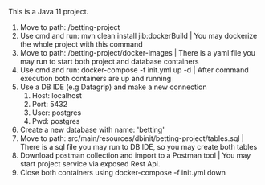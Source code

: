 This is a Java 11 project.

1. Move to path: /betting-project                                                     
2. Use cmd and run: mvn clean install jib:dockerBuild                                 | You may dockerize the whole project with this command
3. Move to path: /betting-project/docker-images                                       | There is a yaml file you may run to start both project and database containers
4. Use cmd and run: docker-compose -f init.yml up -d                                  | After command execution both containers are up and running
5. Use a DB IDE (e.g Datagrip) and make a new connection
   1. Host: localhost
   2. Port: 5432
   3. User: postgres
   4. Pwd:  postgres
6. Create a new database with name: 'betting'
7. Move to path: src/main/resources/dbinit/betting-project/tables.sql                 | There is a sql file you may run to DB IDE, so you may create both tables
8. Download postman collection and import to a Postman tool                           | You may start project service via exposed Rest Api.
9. Close both containers using docker-compose -f init.yml down
